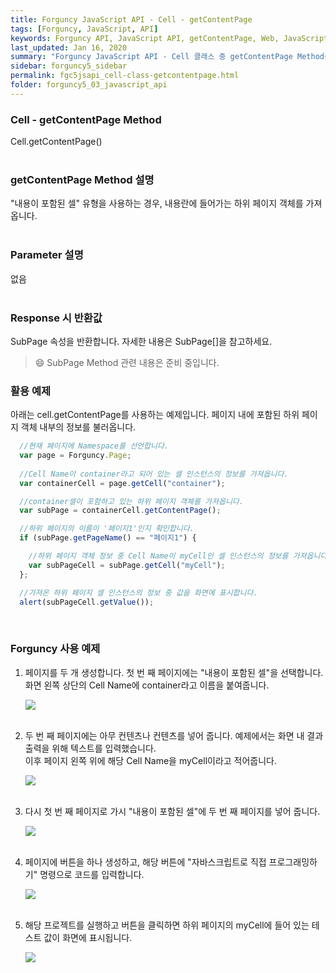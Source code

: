 ```yaml
---
title: Forguncy JavaScript API - Cell - getContentPage
tags: [Forguncy, JavaScript, API]
keywords: Forguncy API, JavaScript API, getContentPage, Web, JavaScript, API
last_updated: Jan 16, 2020
summary: "Forguncy JavaScript API - Cell 클래스 중 getContentPage Method를 설명합니다."
sidebar: forguncy5_sidebar
permalink: fgc5jsapi_cell-class-getcontentpage.html
folder: forguncy5_03_javascript_api
---
```


### Cell - getContentPage Method
Cell.getContentPage()
<br /><br />

### getContentPage Method 설명
"내용이 포함된 셀" 유형을 사용하는 경우, 내용란에 들어가는 하위 페이지 객체를 가져옵니다. 
<br /><br />

### Parameter 설명
없음
<br /><br />

### Response 시 반환값
SubPage 속성을 반환합니다. 자세한 내용은 SubPage[]을 참고하세요.

> 😄 SubPage Method 관련 내용은 준비 중입니다.

<!-- <br /><br /> 위 memo를 삭제할 때 comment 제거 -->

### 활용 예제
아래는 cell.getContentPage를 사용하는 예제입니다. 페이지 내에 포함된 하위 페이지 객체 내부의 정보를 불러옵니다.
<br />

~~~javascript
  //현재 페이지에 Namespace를 선언합니다.
  var page = Forguncy.Page;
  
  //Cell Name이 container라고 되어 있는 셀 인스턴스의 정보를 가져옵니다.
  var containerCell = page.getCell("container");

  //container셀이 포함하고 있는 하위 페이지 객체를 가져옵니다.
  var subPage = containerCell.getContentPage();

  //하위 페이지의 이름이 '페이지1'인지 확인합니다.
  if (subPage.getPageName() == "페이지1") {

    //하위 페이지 객체 정보 중 Cell Name이 myCell인 셀 인스턴스의 정보를 가져옵니다.
    var subPageCell = subPage.getCell("myCell");
  };

  //가져온 하위 페이지 셀 인스턴스의 정보 중 값을 화면에 표시합니다.
  alert(subPageCell.getValue());
~~~

<br />

### Forguncy 사용 예제

1. 페이지를 두 개 생성합니다. 첫 번 째 페이지에는 "내용이 포함된 셀"을 선택합니다.<br />
    화면 왼쪽 상단의 Cell Name에 container라고 이름을 붙여줍니다.

    ![]({{site.url}}/images/forguncy5/ex-ss_cell-getcontainerpage01.png)
    <br /><br />

2. 두 번 째 페이지에는 아무 컨텐츠나 컨텐츠를 넣어 줍니다. 예제에서는 화면 내 결과 출력을 위해 텍스트를 입력했습니다. <br />
    이후 페이지 왼쪽 위에 해당 Cell Name을 myCell이라고 적어줍니다.

    ![]({{site.url}}/images/forguncy5/ex-ss_cell-getcontainerpage02.png)
    <br /><br />

3. 다시 첫 번 째 페이지로 가시 "내용이 포함된 셀"에 두 번 째 페이지를 넣어 줍니다.

    ![]({{site.url}}/images/forguncy5/ex-ss_cell-getcontainerpage03.png)
    <br /><br />

4. 페이지에 버튼을 하나 생성하고, 해당 버튼에 "자바스크립트로 직접 프로그래밍하기" 명령으로 코드를 입력합니다.

    ![]({{site.url}}/images/forguncy5/ex-ss_cell-getcontainerpage04.png)
    <br /><br />
    
5. 해당 프로젝트를 실행하고 버튼을 클릭하면 하위 페이지의 myCell에 들어 있는 테스트 값이 화면에 표시됩니다.

    ![]({{site.url}}/images/forguncy5/ex-ss_cell-getcontainerpage05.gif)

<br /><br />
